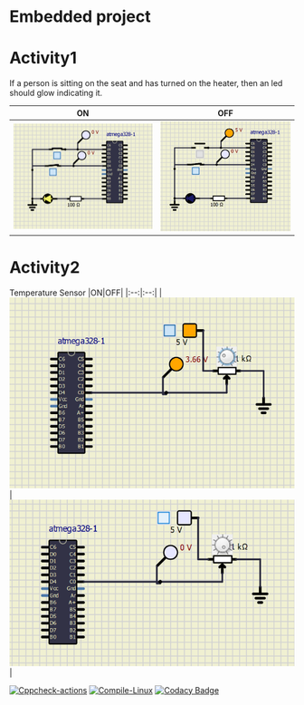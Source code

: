# Embedded project 
# Activity1 
If a person is sitting on the seat and has turned on the heater, then an led should glow indicating it.

|ON|OFF|
|:--:|:--:|
|![ON](https://github.com/Prasadpokanati/Embedded-project/blob/main/simulation/Seat%20Sensor%20On%20%26%20Heater%20Sensor%20On.png)|![OFF](https://github.com/Prasadpokanati/Embedded-project/blob/main/simulation/Seat%20Sensor%20Off%20%26%20Heater%20Sensor%20On.png)|

# Activity2
Temperature Sensor
|ON|OFF|
|:--:|:--:|
|![ON](https://github.com/Prasadpokanati/Embedded-project/blob/main/simulation/temp%20ON.png)|![OFF](https://github.com/Prasadpokanati/Embedded-project/blob/main/simulation/temp%20OFF.png)|

[![Cppcheck-actions](https://github.com/Prasadpokanati/Embedded-project/actions/workflows/cppcheck.yml/badge.svg)](https://github.com/Prasadpokanati/Embedded-project/actions/workflows/cppcheck.yml)
[![Compile-Linux](https://github.com/Prasadpokanati/Embedded-project/actions/workflows/Compile.yml/badge.svg)](https://github.com/Prasadpokanati/Embedded-project/actions/workflows/Compile.yml)
[![Codacy Badge](https://app.codacy.com/project/badge/Grade/8c47e2d99683416595dfe5edd428daa4)](https://www.codacy.com/gh/Prasadpokanati/Embedded-project/dashboard?utm_source=github.com&amp;utm_medium=referral&amp;utm_content=Prasadpokanati/Embedded-project&amp;utm_campaign=Badge_Grade)
